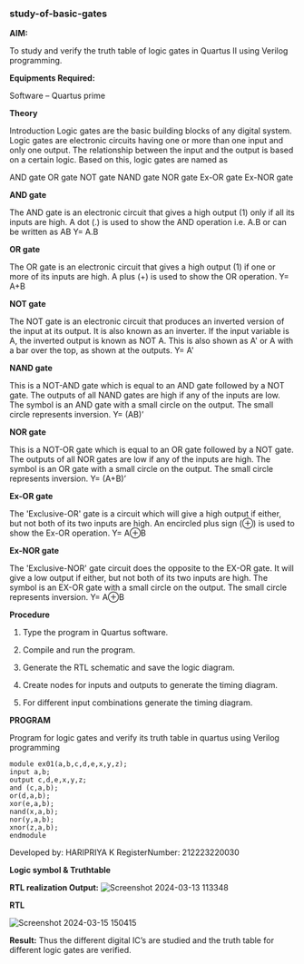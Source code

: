 ### study-of-basic-gates

**AIM:** 

To study and verify the truth table of logic gates in Quartus II using Verilog programming.

**Equipments Required:**

Software – Quartus prime 

**Theory**

Introduction Logic gates are the basic building blocks of any digital system. Logic gates are electronic circuits having one or more than one input and only one output. The relationship between the input and the output is based on a certain logic. Based on this, logic gates are named as

AND gate OR gate NOT gate NAND gate NOR gate Ex-OR gate Ex-NOR gate

**AND gate**

The AND gate is an electronic circuit that gives a high output (1) only if all its inputs are high. A dot (.) is used to show the AND operation i.e. A.B or can be written as AB
Y= A.B

**OR gate** 

The OR gate is an electronic circuit that gives a high output (1) if one or more of its inputs are high. A plus (+) is used to show the OR operation.
Y= A+B

**NOT gate**

The NOT gate is an electronic circuit that produces an inverted version of the input at its output. It is also known as an inverter. If the input variable is A, the inverted output is known as NOT A. This is also shown as A' or A with a bar over the top, as shown at the outputs.
Y= A'

**NAND gate**

This is a NOT-AND gate which is equal to an AND gate followed by a NOT gate. The outputs of all NAND gates are high if any of the inputs are low. The symbol is an AND gate with a small circle on the output. The small circle represents inversion.
Y= (AB)’

**NOR gate**

This is a NOT-OR gate which is equal to an OR gate followed by a NOT gate. The outputs of all NOR gates are low if any of the inputs are high. The symbol is an OR gate with a small circle on the output. The small circle represents inversion.
Y= (A+B)’

**Ex-OR gate**

The 'Exclusive-OR' gate is a circuit which will give a high output if either, but not both of its two inputs are high. An encircled plus sign (⊕) is used to show the Ex-OR operation.
Y= A⊕B

**Ex-NOR gate**

The 'Exclusive-NOR' gate circuit does the opposite to the EX-OR gate. It will give a low output if either, but not both of its two inputs are high. The symbol is an EX-OR gate with a small circle on the output. The small circle represents inversion.
Y= A⊕B

**Procedure** 

1.	Type the program in Quartus software.

2.	Compile and run the program.

3.	Generate the RTL schematic and save the logic diagram.

4.	Create nodes for inputs and outputs to generate the timing diagram.

5.	For different input combinations generate the timing diagram.


**PROGRAM**

Program for logic gates and verify its truth table in quartus using Verilog programming
```
module ex01(a,b,c,d,e,x,y,z);
input a,b;
output c,d,e,x,y,z;
and (c,a,b);
or(d,a,b);
xor(e,a,b);
nand(x,a,b);
nor(y,a,b);
xnor(z,a,b);
endmodule
```
 Developed by: HARIPRIYA K
 RegisterNumber: 212223220030
 
**Logic symbol & Truthtable**

**RTL realization Output:** 
![Screenshot 2024-03-13 113348](https://github.com/Haripriya132006/study-of-basic-gates/assets/144870747/3f3880b4-ca62-4c8a-b29e-90df231a6590)



**RTL**

![Screenshot 2024-03-15 150415](https://github.com/Haripriya132006/study-of-basic-gates/assets/144870747/ef06ccd4-0dde-4d5f-a01b-44641405701b)



**Result:**
Thus the different digital IC’s are studied and the truth table for different logic gates are verified.

